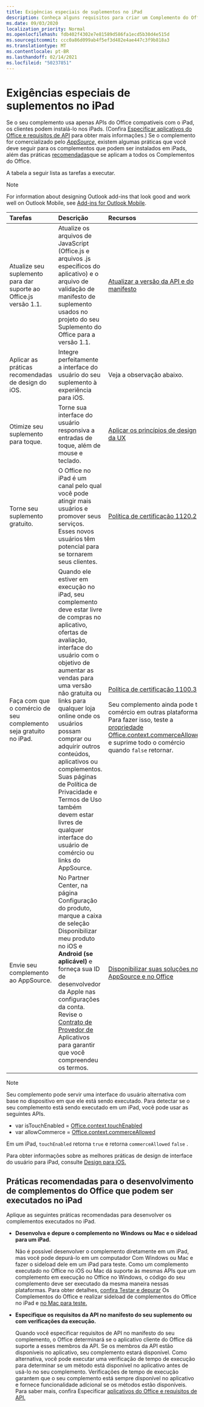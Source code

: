 ```yaml
---
title: Exigências especiais de suplementos no iPad
description: Conheça alguns requisitos para criar um Complemento do Office executado em um iPad.
ms.date: 09/03/2020
localization_priority: Normal
ms.openlocfilehash: fdb402f4302e7e81589d586fa1ecd5b30d4e515d
ms.sourcegitcommit: ccc0a86d099ab4f5ef3d482e4ae447c3f9b818a3
ms.translationtype: MT
ms.contentlocale: pt-BR
ms.lasthandoff: 02/14/2021
ms.locfileid: "50237851"
---
```

# <a name="special-requirements-for-add-ins-on-the-ipad"></a>Exigências especiais de suplementos no iPad

Se o seu complemento usa apenas APIs do Office compatíveis com o iPad, os clientes podem instalá-lo nos iPads. (Confira [Especificar aplicativos do Office e requisitos de API](specify-office-hosts-and-api-requirements.md) para obter mais informações.) Se o complemento for comercializado pelo *[AppSource,](https://appsource.microsoft.com)* existem algumas práticas que você deve seguir para os complementos que podem ser instalados em iPads, além das práticas [recomendadas](../concepts/add-in-development-best-practices.md)que se aplicam a todos os Complementos do Office.

A tabela a seguir lista as tarefas a executar.

> [!NOTE]
> For information about designing Outlook add-ins that look good and work well on Outlook Mobile, see [Add-ins for Outlook Mobile](../outlook/outlook-mobile-addins.md).

|Tarefas|Descrição|Recursos|
|:-----|:-----|:-----|
|Atualize seu suplemento para dar suporte ao Office.js versão 1.1.|Atualize os arquivos de JavaScript (Office.js e arquivos .js específicos do aplicativo) e o arquivo de validação de manifesto de suplemento usados no projeto do seu Suplemento do Office para a versão 1.1.|[Atualizar a versão da API e do manifesto](update-your-javascript-api-for-office-and-manifest-schema-version.md)|
|Aplicar as práticas recomendadas de design do iOS.|Integre perfeitamente a interface do usuário do seu suplemento à experiência para iOS.| Veja a observação abaixo. |
|Otimize seu suplemento para toque.|Torne sua interface do usuário responsiva a entradas de toque, além de mouse e teclado.|[Aplicar os princípios de design da UX](../concepts/add-in-development-best-practices.md#apply-ux-design-principles)|
|Torne seu suplemento gratuito.|O Office no iPad é um canal pelo qual você pode atingir mais usuários e promover seus serviços. Esses novos usuários têm potencial para se tornarem seus clientes.|[Política de certificação 1120.2](/legal/marketplace/certification-policies#11202-acquisition-pricing-and-terms)|
|Faça com que o comércio de seu complemento seja gratuito no iPad.|Quando ele estiver em execução no iPad, seu complemento deve estar livre de compras no aplicativo, ofertas de avaliação, interface do usuário com o objetivo de aumentar as vendas para uma versão não gratuita ou links para qualquer loja online onde os usuários possam comprar ou adquirir outros conteúdos, aplicativos ou complementos. Suas páginas de Política de Privacidade e Termos de Uso também devem estar livres de qualquer interface do usuário de comércio ou links do AppSource.|[Política de certificação 1100.3](/legal/marketplace/certification-policies#11003-selling-additional-features)<br><br>Seu complemento ainda pode ter comércio em outras plataformas. Para fazer isso, teste a [propriedade Office.context.commerceAllowed](/javascript/api/office/office.context#commerceallowed) e suprime todo o comércio quando `false` retornar.|
|Envie seu complemento ao AppSource.|No Partner Center,  na página Configuração do produto, marque a caixa de seleção Disponibilizar meu produto no iOS e **Android (se aplicável)** e forneça sua ID de desenvolvedor da Apple nas configurações da conta. Revise o [Contrato de Provedor de](https://go.microsoft.com/fwlink/?linkid=715691) Aplicativos para garantir que você compreendeu os termos.|[Disponibilizar suas soluções no AppSource e no Office](/office/dev/store/submit-to-appsource-via-partner-center)|

> [!NOTE]
> Seu complemento pode servir uma interface do usuário alternativa com base no dispositivo em que ele está sendo executado. Para detectar se o seu complemento está sendo executado em um iPad, você pode usar as seguintes APIs.
>
> - var isTouchEnabled = [Office.context.touchEnabled](/javascript/api/office/office.context#touchenabled)
> - var allowCommerce = [Office.context.commerceAllowed](/javascript/api/office/office.context#commerceallowed)
>
> Em um iPad, `touchEnabled` retorna `true` e retorna `commerceAllowed` `false` .
>
> Para obter informações sobre as melhores práticas de design de interface do usuário para iPad, consulte [Design para iOS.](https://developer.apple.com/library/ios/documentation/UserExperience/Conceptual/MobileHIG/)

## <a name="best-practices-for-developing-office-add-ins-that-can-run-on-ipad"></a>Práticas recomendadas para o desenvolvimento de complementos do Office que podem ser executados no iPad

Aplique as seguintes práticas recomendadas para desenvolver os complementos executados no iPad.

-  **Desenvolva e depure o complemento no Windows ou Mac e o sideload para um iPad.**

    Não é possível desenvolver o complemento diretamente em um iPad, mas você pode depurá-lo em um computador Com Windows ou Mac e fazer o sideload dele em um iPad para teste. Como um complemento executado no Office no iOS ou Mac dá suporte às mesmas APIs que um complemento em execução no Office no Windows, o código do seu complemento deve ser executado da mesma maneira nessas plataformas. Para obter detalhes, [confira Testar e depurar](../testing/test-debug-office-add-ins.md) Os Complementos do Office e realizar sideload de complementos do Office no iPad e [no Mac para teste.](../testing/sideload-an-office-add-in-on-ipad-and-mac.md)

-  **Especifique os requisitos da API no manifesto do seu suplemento ou com verificações da execução.**

    Quando você especificar requisitos de API no manifesto do seu complemento, o Office determinará se o aplicativo cliente do Office dá suporte a esses membros da API. Se os membros da API estão disponíveis no aplicativo, seu complemento estará disponível. Como alternativa, você pode executar uma verificação de tempo de execução para determinar se um método está disponível no aplicativo antes de usá-lo no seu complemento. Verificações de tempo de execução garantem que o seu complemento está sempre disponível no aplicativo e fornece funcionalidade adicional se os métodos estão disponíveis. Para saber mais, confira Especificar [aplicativos do Office e requisitos de API.](specify-office-hosts-and-api-requirements.md)
